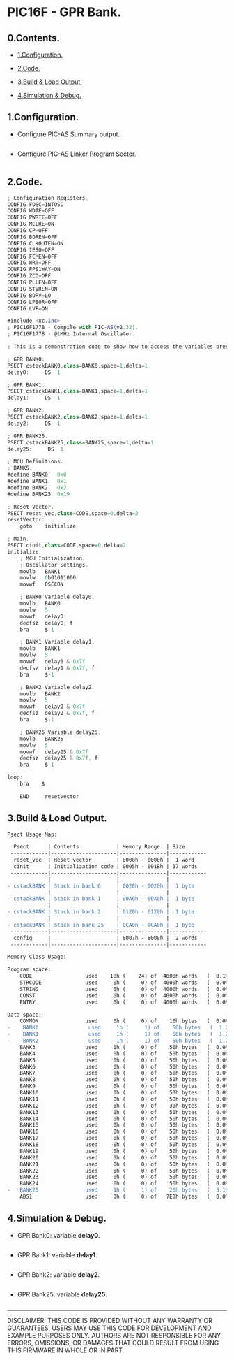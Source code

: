 # PIC16F - GPR Bank.

## 0.Contents.

- [1.Configuration.](#1configuration)

- [2.Code.](#2code)

- [3.Build & Load Output.](#3build--load-output)

- [4.Simulation & Debug.](#4simulation--debug)

## 1.Configuration.

- Configure PIC-AS Summary output.

<p align="center"><img alt="" src="./pics/picas-00.png"></p>

- Configure PIC-AS Linker Program Sector.

<p align="center"><img alt="" src="./pics/picas-01.png"></p>

## 2.Code.

```as
; Configuration Registers.
CONFIG FOSC=INTOSC
CONFIG WDTE=OFF
CONFIG PWRTE=OFF
CONFIG MCLRE=ON
CONFIG CP=OFF
CONFIG BOREN=OFF
CONFIG CLKOUTEN=ON
CONFIG IESO=OFF
CONFIG FCMEN=OFF
CONFIG WRT=OFF
CONFIG PPS1WAY=ON
CONFIG ZCD=OFF
CONFIG PLLEN=OFF
CONFIG STVREN=ON
CONFIG BORV=LO
CONFIG LPBOR=OFF
CONFIG LVP=ON

#include <xc.inc>
; PIC16F1778 - Compile with PIC-AS(v2.32).
; PIC16F1778 - @1MHz Internal Oscillator.

; This is a demonstration code to show how to access the variables present in the different GPR Bank memories.

; GPR BANK0.
PSECT cstackBANK0,class=BANK0,space=1,delta=1
delay0:	    DS  1

; GPR BANK1.
PSECT cstackBANK1,class=BANK1,space=1,delta=1
delay1:	    DS  1

; GPR BANK2.
PSECT cstackBANK2,class=BANK2,space=1,delta=1
delay2:	    DS  1

; GPR BANK25.
PSECT cstackBANK25,class=BANK25,space=1,delta=1
delay25:     DS  1

; MCU Definitions.
; BANKS.
#define	BANK0   0x0
#define	BANK1   0x1
#define	BANK2   0x2
#define	BANK25  0x19

; Reset Vector.
PSECT reset_vec,class=CODE,space=0,delta=2
resetVector:
    goto    initialize

; Main.
PSECT cinit,class=CODE,space=0,delta=2
initialize:
    ; MCU Initialization.
    ; Oscillator Settings.
    movlb   BANK1
    movlw   0b01011000
    movwf   OSCCON

    ; BANK0 Variable delay0.
    movlb   BANK0
    movlw   5
    movwf   delay0
    decfsz  delay0, f
    bra	    $-1

    ; BANK1 Variable delay1.
    movlb   BANK1
    movlw   5
    movwf   delay1 & 0x7f
    decfsz  delay1 & 0x7f, f
    bra	    $-1

    ; BANK2 Variable delay2.
    movlb   BANK2
    movlw   5
    movwf   delay2 & 0x7f
    decfsz  delay2 & 0x7f, f
    bra	    $-1

    ; BANK25 Variable delay25.
    movlb   BANK25
    movlw   5
    movwf   delay25 & 0x7f
    decfsz  delay25 & 0x7f, f
    bra	    $-1

loop:
    bra    $

    END	    resetVector
```

## 3.Build & Load Output.

```diff
Psect Usage Map:

  Psect      | Contents            | Memory Range  | Size
 ------------|---------------------|---------------|------------
  reset_vec  | Reset vector        | 0000h - 0000h |  1 word
  cinit      | Initialization code | 0005h - 001Bh | 17 words
 ------------|---------------------|---------------|------------
             |                     |               |
- cstackBANK | Stack in bank 0     | 0020h - 0020h |  1 byte
             |                     |               |
- cstackBANK | Stack in bank 1     | 00A0h - 00A0h |  1 byte
             |                     |               |
- cstackBANK | Stack in bank 2     | 0120h - 0120h |  1 byte
             |                     |               |
- cstackBANK | Stack in bank 25    | 0CA0h - 0CA0h |  1 byte
 ------------|---------------------|---------------|------------
  config     |                     | 8007h - 8008h |  2 words
 ------------|---------------------|---------------|------------

Memory Class Usage:

Program space:
    CODE                 used    18h (    24) of  4000h words   (  0.1%)
    STRCODE              used     0h (     0) of  4000h words   (  0.0%)
    STRING               used     0h (     0) of  4000h words   (  0.0%)
    CONST                used     0h (     0) of  4000h words   (  0.0%)
    ENTRY                used     0h (     0) of  4000h words   (  0.0%)

Data space:
    COMMON               used     0h (     0) of    10h bytes   (  0.0%)
-    BANK0                used     1h (     1) of    50h bytes   (  1.2%)
-    BANK1                used     1h (     1) of    50h bytes   (  1.2%)
-    BANK2                used     1h (     1) of    50h bytes   (  1.2%)
    BANK3                used     0h (     0) of    50h bytes   (  0.0%)
    BANK4                used     0h (     0) of    50h bytes   (  0.0%)
    BANK5                used     0h (     0) of    50h bytes   (  0.0%)
    BANK6                used     0h (     0) of    50h bytes   (  0.0%)
    BANK7                used     0h (     0) of    50h bytes   (  0.0%)
    BANK8                used     0h (     0) of    50h bytes   (  0.0%)
    BANK9                used     0h (     0) of    50h bytes   (  0.0%)
    BANK10               used     0h (     0) of    50h bytes   (  0.0%)
    BANK11               used     0h (     0) of    50h bytes   (  0.0%)
    BANK12               used     0h (     0) of    30h bytes   (  0.0%)
    BANK13               used     0h (     0) of    50h bytes   (  0.0%)
    BANK14               used     0h (     0) of    50h bytes   (  0.0%)
    BANK15               used     0h (     0) of    50h bytes   (  0.0%)
    BANK16               used     0h (     0) of    50h bytes   (  0.0%)
    BANK17               used     0h (     0) of    50h bytes   (  0.0%)
    BANK18               used     0h (     0) of    50h bytes   (  0.0%)
    BANK19               used     0h (     0) of    50h bytes   (  0.0%)
    BANK20               used     0h (     0) of    50h bytes   (  0.0%)
    BANK21               used     0h (     0) of    50h bytes   (  0.0%)
    BANK22               used     0h (     0) of    50h bytes   (  0.0%)
    BANK23               used     0h (     0) of    50h bytes   (  0.0%)
    BANK24               used     0h (     0) of    50h bytes   (  0.0%)
-   BANK25               used     1h (     1) of    20h bytes   (  3.1%)
    ABS1                 used     0h (     0) of   7E0h bytes   (  0.0%)
```

## 4.Simulation & Debug.

- GPR Bank0: variable **delay0**.

<p align="center"><img alt="" src="./pics/picas-02.png"></p>

- GPR Bank1: variable **delay1**.

<p align="center"><img alt="" src="./pics/picas-03.png"></p>

- GPR Bank2: variable **delay2**.

<p align="center"><img alt="" src="./pics/picas-04.png"></p>

- GPR Bank25: variable **delay25**.

<p align="center"><img alt="" src="./pics/picas-05.png"></p>

---
DISCLAIMER: THIS CODE IS PROVIDED WITHOUT ANY WARRANTY OR GUARANTEES.
USERS MAY USE THIS CODE FOR DEVELOPMENT AND EXAMPLE PURPOSES ONLY.
AUTHORS ARE NOT RESPONSIBLE FOR ANY ERRORS, OMISSIONS, OR DAMAGES THAT COULD
RESULT FROM USING THIS FIRMWARE IN WHOLE OR IN PART.
